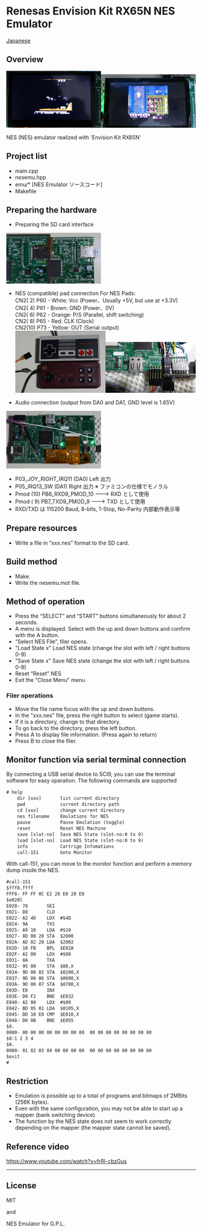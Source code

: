 Renesas Envision Kit RX65N NES Emulator
=========
   
[Japanese](READMEja.md)
   
## Overview
   
<img src="../docs/NES_001.jpg" width="50%"><img src="../docs/NES_002.jpg" width="50%">
   
NES (NES) emulator realized with 'Envision Kit RX65N'
   
## Project list
 - main.cpp
 - nesemu.hpp
 - emu/* [NES Emulator ソースコード]
 - Makefile
   
## Preparing the hardware
 - Preparing the SD card interface

 <img src="../docs/SD_MOUNT.jpg" width="50%">
 
 - NES (compatible) pad connection
For NES Pads:   
CN2( 2) P60 - White: Vcc (Power、Usually +5V, but use at +3.3V)   
CN2( 4) P61 - Brown: GND (Power、0V)   
CN2( 6) P62 - Orange: P/S (Parallel, shift switching)   
CN2( 8) P65 - Red: CLK (Clock)   
CN2(10) P73 - Yellow: OUT (Serial output)   
<img src="../docs/JoyPad.jpg" width="50%"><img src="../docs/JoyPadCon.jpg" width="50%">

 - Audio connection (output from DA0 and DA1, GND level is 1.65V)

<img src="../docs/AudioLead.jpg" width="50%">

 - P03_JOY_RIGHT_IRQ11 (DA0) Left 出力
 - P05_IRQ13_SW (DA1) Right 出力
 ※ ファミコンの仕様でモノラル
 - Pmod (10) PB6_RXD9_PMOD_10 ---> RXD として使用
 - Pmod ( 9) PB7_TXD9_PMOD_9  ---> TXD として使用
 - RXD/TXD は 115200 Baud, 8-bits, 1-Stop, No-Parity 内部動作表示等
   
## Prepare resources
 - Write a file in “xxx.nes” format to the SD card.
   
## Build method
 - Make.
 - Write the nesemu.mot file.
   
## Method of operation
 - Press the “SELECT” and “START” buttons simultaneously for about 2 seconds.
 - A menu is displayed. Select with the up and down buttons and confirm with the A button.
 - “Select NES File”, filer opens.
 - "Load State x" Load NES state (change the slot with left / right buttons 0-9)
 - "Save State x" Save NES state (change the slot with left / right buttons 0-9)
 - Reset “Reset” NES
 - Exit the "Close Menu" menu
   
### Filer operations
 - Move the file name focus with the up and down buttons.
 - In the "xxx.nes" file, press the right button to select (game starts).
 - If it is a directory, change to that directory.
 - To go back to the directory, press the left button.
 - Press A to display file information. (Press again to return)
 - Press B to close the filer.
   
## Monitor function via serial terminal connection
By connecting a USB serial device to SCI9, you can use the terminal software for easy operation.
The following commands are supported

```
# help
    dir [xxx]       list current directory
    pwd             current directory path
    cd [xxx]        change current directory
    nes filename    Emulations for NES
    pause           Pause Emulation (toggle)
    reset           Reset NES Machine
    save [slot-no]  Save NES State (slot-no:0 to 9)
    load [slot-no]  Load NES State (slot-no:0 to 9)
    info            Cartrige Infomations
    call-151        Goto Monitor
```
   
With call-151, you can move to the monitor function and perform a memory dump inside the NES.

```
#call-151
$fff8.ffff
FFF8- FF FF 0C E2 20 E0 20 E0
$e020l
E020- 78       SEI
E021- D8       CLD
E022- A2 4D    LDX  #$4D
E024- 9A       TXS
E025- A9 10    LDA  #$10
E027- 8D 00 20 STA  $2000
E02A- AD 02 20 LDA  $2002
E02D- 10 FB    BPL  $E02A
E02F- A2 00    LDX  #$00
E031- 8A       TXA
E032- 95 00    STA  $00,X
E034- 9D 00 02 STA  $0200,X
E037- 9D 00 06 STA  $0600,X
E03A- 9D 00 07 STA  $0700,X
E03D- E8       INX
E03E- D0 F2    BNE  $E032
E040- A2 00    LDX  #$00
E042- BD 05 01 LDA  $0105,X
E045- DD 10 E0 CMP  $E010,X
E048- D0 0B    BNE  $E055
$0.
0000- 00 00 00 00 00 00 00 00  00 00 00 00 00 00 00 00
$0:1 2 3 4
$0.
0000- 01 02 03 04 00 00 00 00  00 00 00 00 00 00 00 00
$exit
#
```

## Restriction
 - Emulation is possible up to a total of programs and bitmaps of 2MBits (256K bytes).
 - Even with the same configuration, you may not be able to start up a mapper (bank switching device).
 - The function by the NES state does not seem to work correctly depending on the mapper (the mapper state cannot be saved).
   
## Reference video
<https://www.youtube.com/watch?v=frRI-cbzGus>
   
-----
   
License
----

MIT

and

NES Emulator for G.P.L.

